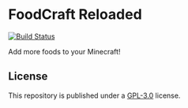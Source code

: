# FoodCraft Reloaded

[![Build Status](https://travis-ci.org/Takakura-Anri/FoodCraft-Reloaded.svg?branch=master)](https://travis-ci.org/Takakura-Anri/FoodCraft-Reloaded)

Add more foods to your Minecraft!

## License

This repository is published under a [GPL-3.0](LICENSE) license.
